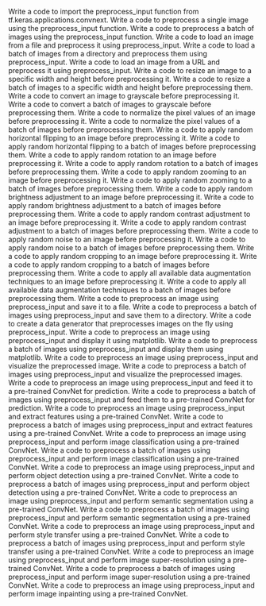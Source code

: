 Write a code to import the preprocess_input function from tf.keras.applications.convnext.
Write a code to preprocess a single image using the preprocess_input function.
Write a code to preprocess a batch of images using the preprocess_input function.
Write a code to load an image from a file and preprocess it using preprocess_input.
Write a code to load a batch of images from a directory and preprocess them using preprocess_input.
Write a code to load an image from a URL and preprocess it using preprocess_input.
Write a code to resize an image to a specific width and height before preprocessing it.
Write a code to resize a batch of images to a specific width and height before preprocessing them.
Write a code to convert an image to grayscale before preprocessing it.
Write a code to convert a batch of images to grayscale before preprocessing them.
Write a code to normalize the pixel values of an image before preprocessing it.
Write a code to normalize the pixel values of a batch of images before preprocessing them.
Write a code to apply random horizontal flipping to an image before preprocessing it.
Write a code to apply random horizontal flipping to a batch of images before preprocessing them.
Write a code to apply random rotation to an image before preprocessing it.
Write a code to apply random rotation to a batch of images before preprocessing them.
Write a code to apply random zooming to an image before preprocessing it.
Write a code to apply random zooming to a batch of images before preprocessing them.
Write a code to apply random brightness adjustment to an image before preprocessing it.
Write a code to apply random brightness adjustment to a batch of images before preprocessing them.
Write a code to apply random contrast adjustment to an image before preprocessing it.
Write a code to apply random contrast adjustment to a batch of images before preprocessing them.
Write a code to apply random noise to an image before preprocessing it.
Write a code to apply random noise to a batch of images before preprocessing them.
Write a code to apply random cropping to an image before preprocessing it.
Write a code to apply random cropping to a batch of images before preprocessing them.
Write a code to apply all available data augmentation techniques to an image before preprocessing it.
Write a code to apply all available data augmentation techniques to a batch of images before preprocessing them.
Write a code to preprocess an image using preprocess_input and save it to a file.
Write a code to preprocess a batch of images using preprocess_input and save them to a directory.
Write a code to create a data generator that preprocesses images on the fly using preprocess_input.
Write a code to preprocess an image using preprocess_input and display it using matplotlib.
Write a code to preprocess a batch of images using preprocess_input and display them using matplotlib.
Write a code to preprocess an image using preprocess_input and visualize the preprocessed image.
Write a code to preprocess a batch of images using preprocess_input and visualize the preprocessed images.
Write a code to preprocess an image using preprocess_input and feed it to a pre-trained ConvNet for prediction.
Write a code to preprocess a batch of images using preprocess_input and feed them to a pre-trained ConvNet for prediction.
Write a code to preprocess an image using preprocess_input and extract features using a pre-trained ConvNet.
Write a code to preprocess a batch of images using preprocess_input and extract features using a pre-trained ConvNet.
Write a code to preprocess an image using preprocess_input and perform image classification using a pre-trained ConvNet.
Write a code to preprocess a batch of images using preprocess_input and perform image classification using a pre-trained ConvNet.
Write a code to preprocess an image using preprocess_input and perform object detection using a pre-trained ConvNet.
Write a code to preprocess a batch of images using preprocess_input and perform object detection using a pre-trained ConvNet.
Write a code to preprocess an image using preprocess_input and perform semantic segmentation using a pre-trained ConvNet.
Write a code to preprocess a batch of images using preprocess_input and perform semantic segmentation using a pre-trained ConvNet.
Write a code to preprocess an image using preprocess_input and perform style transfer using a pre-trained ConvNet.
Write a code to preprocess a batch of images using preprocess_input and perform style transfer using a pre-trained ConvNet.
Write a code to preprocess an image using preprocess_input and perform image super-resolution using a pre-trained ConvNet.
Write a code to preprocess a batch of images using preprocess_input and perform image super-resolution using a pre-trained ConvNet.
Write a code to preprocess an image using preprocess_input and perform image inpainting using a pre-trained ConvNet.
